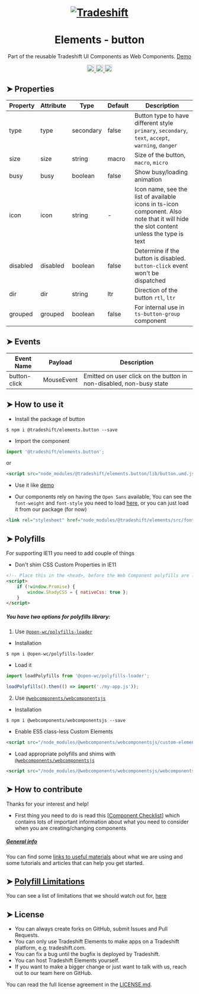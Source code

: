 <h1 align="center">
    <a href="https://tradeshift.com/">
      <img alt="Tradeshift" src="https://tradeshift.com/wp-content/themes/Tradeshift/img/brand/logo-black.png"/>
    </a>
</h1>

<h1 align="center">Elements - button</h1>

<p align="center">
  Part of the reusable Tradeshift UI Components as Web Components.
    <a href="https://tradeshift.github.io/elements/?path=/story/ts-button--default">
      Demo
    </a>
</p>

<p align="center">
    <a href="https://www.npmjs.com/package/@tradeshift/elements.button">
      <img alt="NPM Version" src="https://badgen.net/npm/v/@tradeshift/elements.button" height="20"/>
    </a>
    <a href="https://npmcharts.com/compare/@tradeshift/elements.button?minimal=true">
		  <img alt="Downloads per month" src="https://badgen.net/npm/dm/@tradeshift/elements.button" height="20"/>
		</a>
		<a href="https://www.npmjs.com/browse/depended/@tradeshift/elements.button">
		  <img alt="Dependent packages" src="https://badgen.net/npm/dependents/@tradeshift/elements.button" height="20"/>
		</a>
</p>

## ➤ Properties

| Property | Attribute | Type      | Default | Description                                                                                                                           |
| -------- | --------- | --------- | ------- | ------------------------------------------------------------------------------------------------------------------------------------- |
| type     | type      | secondary | false   | Button type to have different style `primary`, `secondary`, `text`, `accept`, `warning`, `danger`                                     |
| size     | size      | string    | macro   | Size of the button, `macro`, `micro`                                                                                                  |
| busy     | busy      | boolean   | false   | Show busy/loading animation                                                                                                           |
| icon     | icon      | string    | -       | Icon name, see the list of available icons in ts-icon component. Also note that it will hide the slot content unless the type is text |
| disabled | disabled  | boolean   | false   | Determine if the button is disabled. `button-click` event won't be dispatched                                                         |
| dir      | dir       | string    | ltr     | Direction of the button `rtl`, `ltr`                                                                                                  |
| grouped  | grouped   | boolean   | false   | For internal use in `ts-button-group` component                                                                                       |

## ➤ Events

| Event Name   | Payload    | Description                                                         |
| ------------ | ---------- | ------------------------------------------------------------------- |
| button-click | MouseEvent | Emitted on user click on the button in non-disabled, non-busy state |

## ➤ How to use it

- Install the package of button

```shell
$ npm i @tradeshift/elements.button --save
```

- Import the component

```js
import '@tradeshift/elements.button';
```

or

```html
<script src="node_modules/@tradeshift/elements.button/lib/button.umd.js"></script>
```

- Use it like [demo]("https://tradeshift.github.io/elements/?path=/story/ts-button--default")

- Our components rely on having the `Open Sans` available, You can see the `font-weight` and `font-style` you need to load [here](https://github.com/Tradeshift/elements/blob/master/packages/core/src/fonts.css), or you can just load it from our package (for now)

```html
<link rel="stylesheet" href="node_modules/@tradeshift/elements/src/fonts.css" />
```

## ➤ Polyfills

For supporting IE11 you need to add couple of things

- Don't shim CSS Custom Properties in IE11

```html
<!-- Place this in the <head>, before the Web Component polyfills are loaded -->
<script>
	if (!window.Promise) {
		window.ShadyCSS = { nativeCss: true };
	}
</script>
```

##### You have two options for polyfills library:

1. Use [`@open-wc/polyfills-loader`](https://github.com/open-wc/open-wc/tree/master/packages/polyfills-loader)

- Installation

```shell
$ npm i @open-wc/polyfills-loader
```

- Load it

```js
import loadPolyfills from '@open-wc/polyfills-loader';

loadPolyfills().then(() => import('./my-app.js'));
```

2. Use [`@webcomponents/webcomponentsjs`](https://github.com/webcomponents/polyfills/tree/master/packages/webcomponentsjs)

- Installation

```hell
$ npm i @webcomponents/webcomponentsjs --save
```

- Enable ES5 class-less Custom Elements

```html
<script src="/node_modules/@webcomponents/webcomponentsjs/custom-elements-es5-adapter.js"></script>
```

- Load appropriate polyfills and shims with [`@webcomponents/webcomponentsjs`](https://github.com/webcomponents/webcomponentsjs)

```html
<script src="/node_modules/@webcomponents/webcomponentsjs/webcomponents-loader.js" defer></script>
```

## ➤ How to contribute

Thanks for your interest and help!

- First thing you need to do is read this [[Component Checklist](https://github.com/Tradeshift/elements/wiki/Component-checklist)] which contains lots of important information about what you need to consider when you are creating/changing components

##### [General info](https://github.com/Tradeshift/elements/wiki/Useful-materials-starter)

You can find some [links to useful materials](https://github.com/Tradeshift/elements/wiki/Useful-materials-starter) about what we are using and some tutorials and articles that can help you get started.

## ➤ [Polyfill Limitations](https://github.com/Tradeshift/elements/wiki/Polyfill-Limitations)

You can see a list of limitations that we should watch out for, [here](https://github.com/Tradeshift/elements/wiki/Polyfill-Limitations)

## ➤ License

- You can always create forks on GitHub, submit Issues and Pull Requests.
- You can only use Tradeshift Elements to make apps on a Tradeshift platform, e.g. tradeshift.com.
- You can fix a bug until the bugfix is deployed by Tradeshift.
- You can host Tradeshift Elements yourself.
- If you want to make a bigger change or just want to talk with us, reach out to our team here on GitHub.

You can read the full license agreement in the [LICENSE.md](https://github.com/Tradeshift/elements/blob/master/LICENSE.md).
